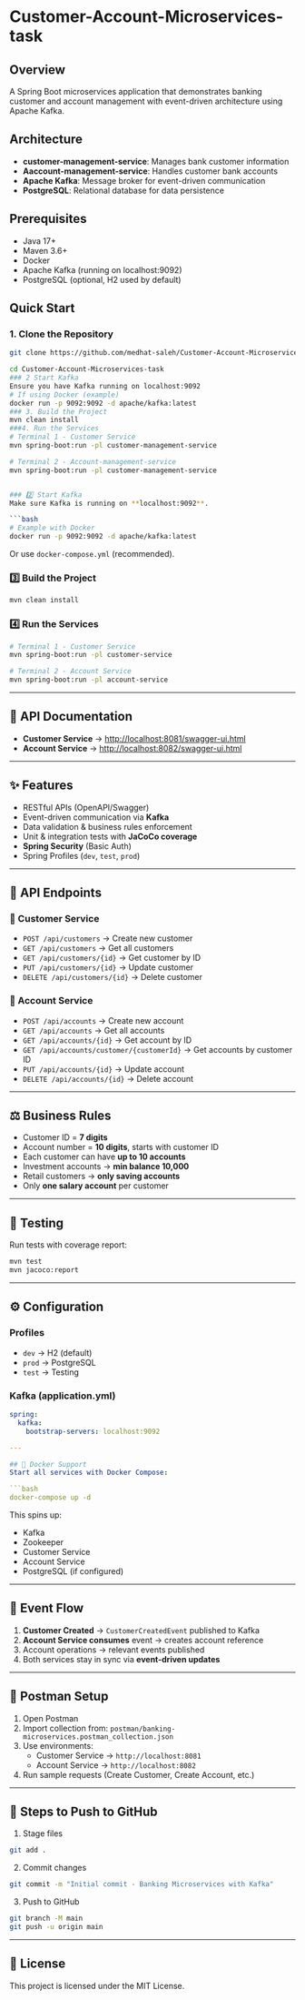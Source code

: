 # Customer-Account-Microservices-task


## Overview

A Spring Boot microservices application that demonstrates banking customer and account management with event-driven architecture using Apache Kafka.

## Architecture

- **customer-management-service**: Manages bank customer information
- **Aaccount-management-service**: Handles customer bank accounts  
- **Apache Kafka**: Message broker for event-driven communication
- **PostgreSQL**: Relational database for data persistence

## Prerequisites

- Java 17+
- Maven 3.6+
- Docker
- Apache Kafka (running on localhost:9092)
- PostgreSQL (optional, H2 used by default)

## Quick Start

### 1. Clone the Repository
```bash
git clone https://github.com/medhat-saleh/Customer-Account-Microservices-task.git

cd Customer-Account-Microservices-task
### 2 Start Kafka
Ensure you have Kafka running on localhost:9092
# If using Docker (example)
docker run -p 9092:9092 -d apache/kafka:latest
### 3. Build the Project
mvn clean install
###4. Run the Services
# Terminal 1 - Customer Service
mvn spring-boot:run -pl customer-management-service

# Terminal 2 - Account-management-service 
mvn spring-boot:run -pl customer-management-service 


### 2️⃣ Start Kafka
Make sure Kafka is running on **localhost:9092**.  

```bash
# Example with Docker
docker run -p 9092:9092 -d apache/kafka:latest
```

Or use `docker-compose.yml` (recommended).

### 3️⃣ Build the Project
```bash
mvn clean install
```

### 4️⃣ Run the Services
```bash
# Terminal 1 - Customer Service
mvn spring-boot:run -pl customer-service

# Terminal 2 - Account Service
mvn spring-boot:run -pl account-service
```

---

## 📖 API Documentation
- **Customer Service** → [http://localhost:8081/swagger-ui.html](http://localhost:8081/swagger-ui.html)  
- **Account Service** → [http://localhost:8082/swagger-ui.html](http://localhost:8082/swagger-ui.html)  

---

## ✨ Features
- RESTful APIs (OpenAPI/Swagger)  
- Event-driven communication via **Kafka**  
- Data validation & business rules enforcement  
- Unit & integration tests with **JaCoCo coverage**  
- **Spring Security** (Basic Auth)  
- Spring Profiles (`dev`, `test`, `prod`)  

---

## 📂 API Endpoints

### 🔹 Customer Service
- `POST /api/customers` → Create new customer  
- `GET /api/customers` → Get all customers  
- `GET /api/customers/{id}` → Get customer by ID  
- `PUT /api/customers/{id}` → Update customer  
- `DELETE /api/customers/{id}` → Delete customer  

### 🔹 Account Service
- `POST /api/accounts` → Create new account  
- `GET /api/accounts` → Get all accounts  
- `GET /api/accounts/{id}` → Get account by ID  
- `GET /api/accounts/customer/{customerId}` → Get accounts by customer ID  
- `PUT /api/accounts/{id}` → Update account  
- `DELETE /api/accounts/{id}` → Delete account  

---

## ⚖️ Business Rules
- Customer ID = **7 digits**  
- Account number = **10 digits**, starts with customer ID  
- Each customer can have **up to 10 accounts**  
- Investment accounts → **min balance 10,000**  
- Retail customers → **only saving accounts**  
- Only **one salary account** per customer  

---

## 🧪 Testing
Run tests with coverage report:  

```bash
mvn test
mvn jacoco:report
```

---

## ⚙️ Configuration

### Profiles
- `dev` → H2 (default)  
- `prod` → PostgreSQL  
- `test` → Testing  

### Kafka (application.yml)
```yaml
spring:
  kafka:
    bootstrap-servers: localhost:9092

---

## 🐳 Docker Support
Start all services with Docker Compose:  

```bash
docker-compose up -d
```

This spins up:
- Kafka  
- Zookeeper  
- Customer Service  
- Account Service  
- PostgreSQL (if configured)  

---

## 🔄 Event Flow
1. **Customer Created** → `CustomerCreatedEvent` published to Kafka  
2. **Account Service consumes** event → creates account reference  
3. Account operations → relevant events published  
4. Both services stay in sync via **event-driven updates**  

---

## 🧰 Postman Setup
1. Open Postman  
2. Import collection from: `postman/banking-microservices.postman_collection.json`  
3. Use environments:  
   - Customer Service → `http://localhost:8081`  
   - Account Service → `http://localhost:8082`  
4. Run sample requests (Create Customer, Create Account, etc.)  

---

## 🚀 Steps to Push to GitHub
1. Stage files  
```bash
git add .
```

2. Commit changes  
```bash
git commit -m "Initial commit - Banking Microservices with Kafka"
```

3. Push to GitHub  
```bash
git branch -M main
git push -u origin main
```

---

## 📜 License
This project is licensed under the MIT License.

